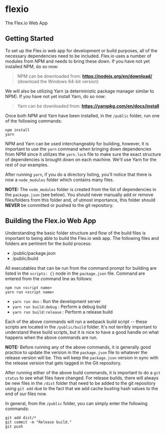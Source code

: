 # flexio
The Flex.io Web App

## Getting Started

To set up the Flex.io web app for development or build purposes, all of the necessary dependencies need to be included. Flex.io uses a number of modules from NPM and needs to bring these down. If you have not yet installed NPM, do so now:

> NPM can be downloaded from: **https://nodejs.org/en/download/** (download the Windows 64-bit version)

We will also be utilizing Yarn (a deterministic package manager similar to NPM). If you have not yet install Yarn, do so now:

> Yarn can be downloaded from: **https://yarnpkg.com/en/docs/install**
  
Once both NPM and Yarn have been installed, in the `/public` folder, run one of the following commands:

```
npm install
yarn
```

NPM and Yarn can be used interchangeably for building, however, it is important to use the `yarn` command when bringing down dependencies from NPM since it utilizes the `yarn.lock` file to make sure the exact structure of dependencies is brought down on each machine. We'll use Yarn for the rest of our examples.

After running `yarn`, if you do a directory listing, you'll notice that there is now a `node_modules` folder which contains many files. 

**NOTE:** The `node_modules` folder is created from the list of dependencies in the `package.json` (see below). You should never manually add or remove files/folders from this folder and, of utmost importance, this folder should **NEVER** be committed or pushed to the git repository.

## Building the Flex.io Web App

Understanding the basic folder structure and flow of the build files is important to being able to build the Flex.io web app. The following files and folders are pertinent for the build process:

* /public/package.json
* /public/build

All executables that can be run from the command prompt for building are listed in the `scripts: {}` node in the `package.json` file. Command are entered from the command line as follows:

```
npm run <script name>
yarn run <script name>
```

* `yarn run dev` :  Run the development server
* `yarn run build:debug` : Perform a debug build
* `yarn run build:release` : Perform a release build

Each of the above commands will run a webpack build script -- these scripts are located in the `/public/build` folder. It's not terribly important to understand these build scripts, but it is nice to have a good handle on what happens when the above commands are run.

**NOTE:** Before running any of the above commands, it is generally good practice to update the version in the `package.json` file to whatever the release version will be. This will keep the `package.json` version in sync with the release version that gets tagged in the Git repository.

After running either of the above build commands, it is important to do a `git status` to see what files have changed. For release builds, there will always be new files in the `/dist` folder that need to be added to the git repository using `git add` due to the fact that we add cache busting hash values to the end of our files now.

In general, from the `/public` folder, you can simply enter the following commands:

```
git add dist/*
git commit -m "Release build."
git push
```

